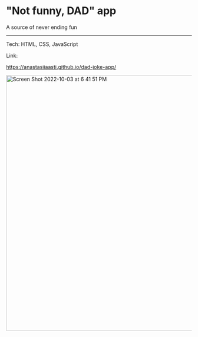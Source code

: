 # "Not funny, DAD" app

A source of never ending fun

------------------------------

Tech: HTML, CSS, JavaScript

Link:

https://anastasiiaasti.github.io/dad-joke-app/

<img width="694" alt="Screen Shot 2022-10-03 at 6 41 51 PM" src="https://user-images.githubusercontent.com/97631462/193862140-97f7dc3e-d0f6-4d3a-bad9-196c2279c82f.png">
